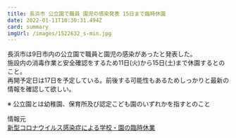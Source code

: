 ```yaml
---
title: 長浜市 公立園で職員 園児の感染発表 15日まで臨時休園
date: 2022-01-11T10:30:31.494Z
card: summary
imgUrl: /images/1522632_s-min.jpg
---
```

長浜市は9日市内の公立園で職員と園児の感染があったと発表した。  
施設内の消毒作業と安全確認をするため11日(火)から15日(土)まで休園するとのこと。  
再開予定日は17日を予定している。前後する可能性もあるためしっかりと最新の情報を確認して欲しい。

※ 公立園とは幼稚園、保育所及び認定こども園のいずれかを指すとのこと

情報元  
[新型コロナウイルス感染症による学校・園の臨時休業](https://www.city.nagahama.lg.jp/0000010615.html)
